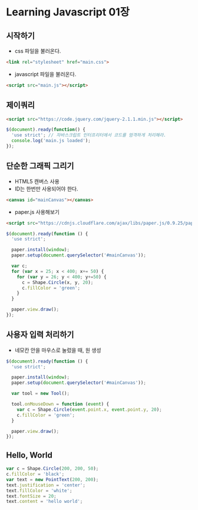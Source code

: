 # Learning Javascript 01장

## 시작하기

- css 파일을 불러온다.

```html
<link rel="stylesheet" href="main.css">
```

- javascript 파일을 불러온다.

```html
<script src="main.js"></script>
```

## 제이쿼리

```html
<script src="https://code.jquery.com/jquery-2.1.1.min.js"></script>
```

```javascript
$(document).ready(function() {
  'use strict'; // 자바스크립트 인터프리터에서 코드를 엄격하게 처리해라.
  console.log('main.js loaded');
});
```

## 단순한 그래픽 그리기

- HTML5 캔버스 사용
- ID는 한번만 사용되어야 한다.

```html
<canvas id="mainCanvas"></canvas>
```

- paper.js 사용해보기

```html
<script src="https://cdnjs.cloudflare.com/ajax/libs/paper.js/0.9.25/paper-full.min.js"></script>
```

```javascript
$(document).ready(function () {
  'use strict';

  paper.install(window);
  paper.setup(document.querySelector('#mainCanvas'));

  var c;
  for (var x = 25; x < 400; x+= 50) {
    for (var y = 26; y < 400; y+=50) {
      c = Shape.Circle(x, y, 20);
      c.fillColor = 'green';
    }
  }

  paper.view.draw();
});
```

## 사용자 입력 처리하기

- 네모칸 안을 마우스로 눌렀을 때, 원 생성

```javascript
$(document).ready(function () {
  'use strict';

  paper.install(window);
  paper.setup(document.querySelector('#mainCanvas'));

  var tool = new Tool();

  tool.onMouseDown = function (event) {
    var c = Shape.Circle(event.point.x, event.point.y, 20);
    c.fillColor = 'green';
  }

  paper.view.draw();
});

```

## Hello, World

```javascript
var c = Shape.Circle(200, 200, 50);
c.fillColor = 'black';
var text = new PointText(200, 200);
text.justification = 'center';
text.fillColor = 'white';
text.fontSize = 20;
text.content = 'hello world';
```